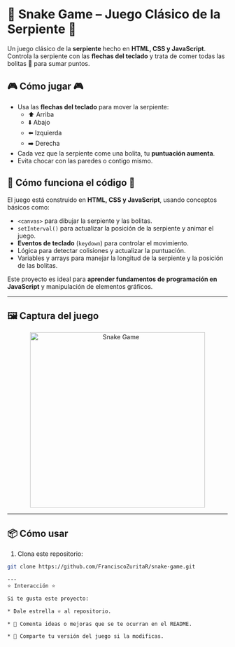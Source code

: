 # 🐍 Snake Game – Juego Clásico de la Serpiente 🐍

Un juego clásico de la **serpiente** hecho en **HTML, CSS y JavaScript**.  
Controla la serpiente con las **flechas del teclado** y trata de comer todas las bolitas 🍎 para sumar puntos.  



## 🎮 Cómo jugar 🎮 

- Usa las **flechas del teclado** para mover la serpiente:  
  - ⬆️ Arriba  
  - ⬇️ Abajo  
  - ⬅️ Izquierda  
  - ➡️ Derecha
- Cada vez que la serpiente come una bolita, tu **puntuación aumenta**.  
- Evita chocar con las paredes o contigo mismo.  


## 🧩 Cómo funciona el código 🧩

El juego está construido en **HTML, CSS y JavaScript**, usando conceptos básicos como:

- `<canvas>` para dibujar la serpiente y las bolitas.  
- `setInterval()` para actualizar la posición de la serpiente y animar el juego.  
- **Eventos de teclado** (`keydown`) para controlar el movimiento.  
- Lógica para detectar colisiones y actualizar la puntuación.  
- Variables y arrays para manejar la longitud de la serpiente y la posición de las bolitas.  

Este proyecto es ideal para **aprender fundamentos de programación en JavaScript** y manipulación de elementos gráficos.

---

## 🖼️ Captura del juego

<div align="center">
  <img width="400" alt="Snake Game" src="https://github.com/user-attachments/assets/bb70bac9-454a-4c7f-aa8d-3314806d3a9b"/>
</div>

---

## 📦 Cómo usar

1. Clona este repositorio:

```bash
git clone https://github.com/FranciscoZuritaR/snake-game.git

---
⭐ Interacción ⭐

Si te gusta este proyecto:

* Dale estrella ⭐ al repositorio.

* 💬 Comenta ideas o mejoras que se te ocurran en el README.

* 🍴 Comparte tu versión del juego si la modificas.




